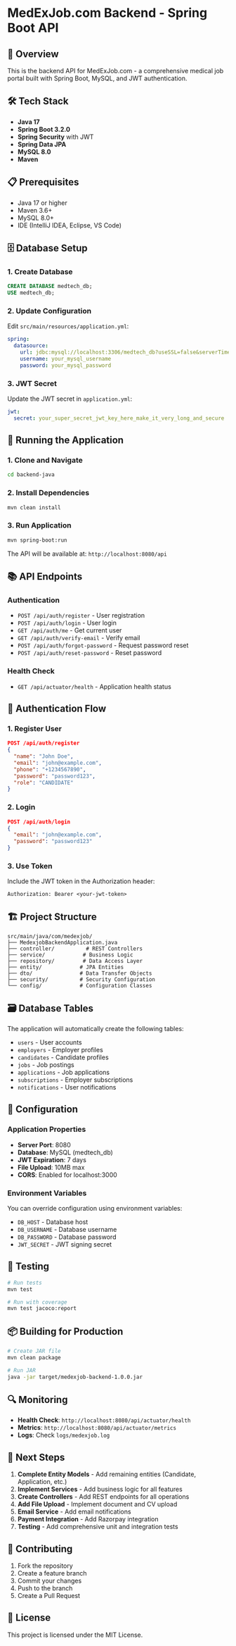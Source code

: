 # MedExJob.com Backend - Spring Boot API

## 🚀 Overview
This is the backend API for MedExJob.com - a comprehensive medical job portal built with Spring Boot, MySQL, and JWT authentication.

## 🛠️ Tech Stack
- **Java 17**
- **Spring Boot 3.2.0**
- **Spring Security** with JWT
- **Spring Data JPA**
- **MySQL 8.0**
- **Maven**

## 📋 Prerequisites
- Java 17 or higher
- Maven 3.6+
- MySQL 8.0+
- IDE (IntelliJ IDEA, Eclipse, VS Code)

## 🗄️ Database Setup

### 1. Create Database
```sql
CREATE DATABASE medtech_db;
USE medtech_db;
```

### 2. Update Configuration
Edit `src/main/resources/application.yml`:
```yaml
spring:
  datasource:
    url: jdbc:mysql://localhost:3306/medtech_db?useSSL=false&serverTimezone=UTC&allowPublicKeyRetrieval=true
    username: your_mysql_username
    password: your_mysql_password
```

### 3. JWT Secret
Update the JWT secret in `application.yml`:
```yaml
jwt:
  secret: your_super_secret_jwt_key_here_make_it_very_long_and_secure
```

## 🚀 Running the Application

### 1. Clone and Navigate
```bash
cd backend-java
```

### 2. Install Dependencies
```bash
mvn clean install
```

### 3. Run Application
```bash
mvn spring-boot:run
```

The API will be available at: `http://localhost:8080/api`

## 📚 API Endpoints

### Authentication
- `POST /api/auth/register` - User registration
- `POST /api/auth/login` - User login
- `GET /api/auth/me` - Get current user
- `GET /api/auth/verify-email` - Verify email
- `POST /api/auth/forgot-password` - Request password reset
- `POST /api/auth/reset-password` - Reset password

### Health Check
- `GET /api/actuator/health` - Application health status

## 🔐 Authentication Flow

### 1. Register User
```json
POST /api/auth/register
{
  "name": "John Doe",
  "email": "john@example.com",
  "phone": "+1234567890",
  "password": "password123",
  "role": "CANDIDATE"
}
```

### 2. Login
```json
POST /api/auth/login
{
  "email": "john@example.com",
  "password": "password123"
}
```

### 3. Use Token
Include the JWT token in the Authorization header:
```
Authorization: Bearer <your-jwt-token>
```

## 🏗️ Project Structure
```
src/main/java/com/medexjob/
├── MedexjobBackendApplication.java
├── controller/          # REST Controllers
├── service/            # Business Logic
├── repository/         # Data Access Layer
├── entity/            # JPA Entities
├── dto/               # Data Transfer Objects
├── security/          # Security Configuration
└── config/            # Configuration Classes
```

## 🗃️ Database Tables
The application will automatically create the following tables:
- `users` - User accounts
- `employers` - Employer profiles
- `candidates` - Candidate profiles
- `jobs` - Job postings
- `applications` - Job applications
- `subscriptions` - Employer subscriptions
- `notifications` - User notifications

## 🔧 Configuration

### Application Properties
- **Server Port**: 8080
- **Database**: MySQL (medtech_db)
- **JWT Expiration**: 7 days
- **File Upload**: 10MB max
- **CORS**: Enabled for localhost:3000

### Environment Variables
You can override configuration using environment variables:
- `DB_HOST` - Database host
- `DB_USERNAME` - Database username
- `DB_PASSWORD` - Database password
- `JWT_SECRET` - JWT signing secret

## 🧪 Testing
```bash
# Run tests
mvn test

# Run with coverage
mvn test jacoco:report
```

## 📦 Building for Production
```bash
# Create JAR file
mvn clean package

# Run JAR
java -jar target/medexjob-backend-1.0.0.jar
```

## 🔍 Monitoring
- **Health Check**: `http://localhost:8080/api/actuator/health`
- **Metrics**: `http://localhost:8080/api/actuator/metrics`
- **Logs**: Check `logs/medexjob.log`

## 🚀 Next Steps
1. **Complete Entity Models** - Add remaining entities (Candidate, Application, etc.)
2. **Implement Services** - Add business logic for all features
3. **Create Controllers** - Add REST endpoints for all operations
4. **Add File Upload** - Implement document and CV upload
5. **Email Service** - Add email notifications
6. **Payment Integration** - Add Razorpay integration
7. **Testing** - Add comprehensive unit and integration tests

## 🤝 Contributing
1. Fork the repository
2. Create a feature branch
3. Commit your changes
4. Push to the branch
5. Create a Pull Request

## 📄 License
This project is licensed under the MIT License.










